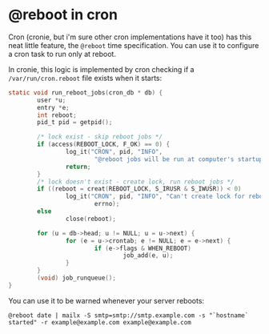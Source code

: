 # @reboot in cron

Cron (cronie, but i'm sure other cron implementations have it too) has this
neat little feature, the `@reboot` time specification.
You can use it to configure a cron task to run only at reboot.

In cronie, this logic is implemented by cron checking if a
`/var/run/cron.reboot` file exists when it starts:

```c
static void run_reboot_jobs(cron_db * db) {
        user *u;
        entry *e;
        int reboot;
        pid_t pid = getpid();

        /* lock exist - skip reboot jobs */
        if (access(REBOOT_LOCK, F_OK) == 0) {
                log_it("CRON", pid, "INFO",
                        "@reboot jobs will be run at computer's startup.", 0);
                return;
        }
        /* lock doesn't exist - create lock, run reboot jobs */
        if ((reboot = creat(REBOOT_LOCK, S_IRUSR & S_IWUSR)) < 0)
                log_it("CRON", pid, "INFO", "Can't create lock for reboot jobs.",
                        errno);
        else
                close(reboot);

        for (u = db->head; u != NULL; u = u->next) {
                for (e = u->crontab; e != NULL; e = e->next) {
                        if (e->flags & WHEN_REBOOT)
                                job_add(e, u);
                }
        }
        (void) job_runqueue();
}
```

You can use it to be warned whenever your server reboots:

    @reboot date | mailx -S smtp=smtp://smtp.example.com -s "`hostname` started" -r example@example.com example@example.com
